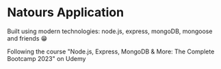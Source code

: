 # Natours Application

Built using modern technologies: node.js, express, mongoDB, mongoose and friends 😁

Following the course "Node.js, Express, MongoDB & More: The Complete Bootcamp 2023" on Udemy
